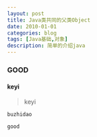 ```yaml
---
layout: post
title: Java类共同的父类Object
date: 2010-01-01
categories: blog
tags: [Java基础,对象]
description: 简单的介绍java
---
```



### GOOD

#### keyi

> keyi

	buzhidao
	
```
good
```

